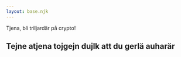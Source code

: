 ```yaml
---
layout: base.njk
---
```


Tjena, bli triljardär på crypto!

## Tejne atjena tojgejn dujlk att du gerlä auharär